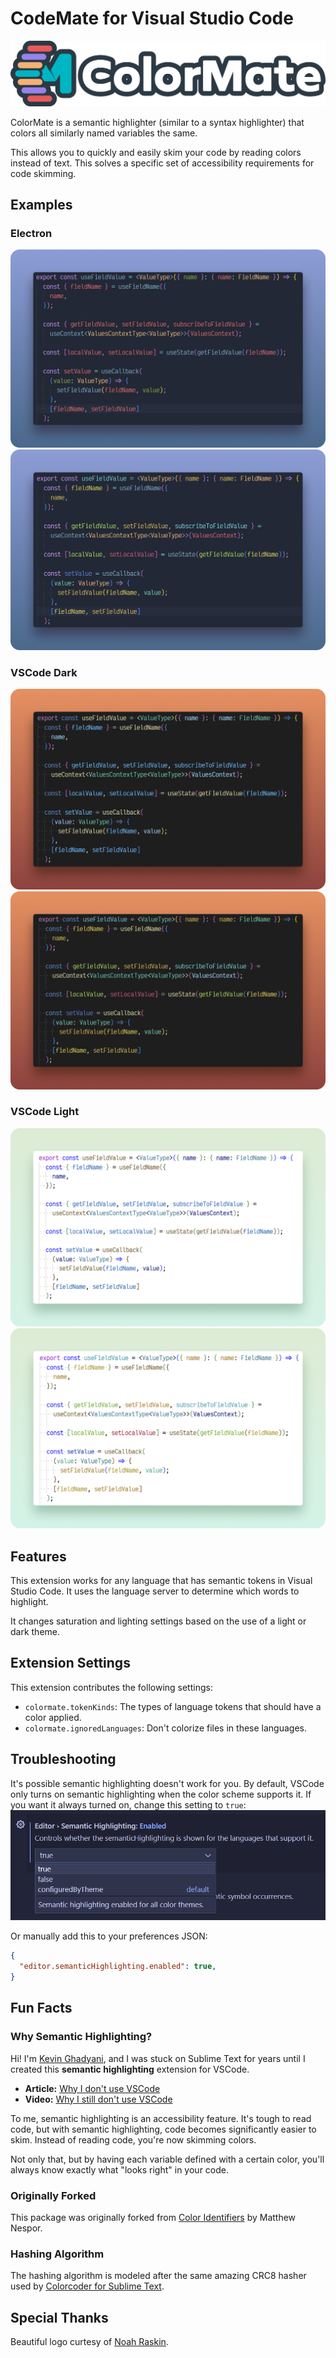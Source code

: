 # CodeMate for Visual Studio Code
![ColorMate logo by Noah Raskin](images/logo.png)

ColorMate is a semantic highlighter (similar to a syntax highlighter) that colors all similarly named variables the same.

This allows you to quickly and easily skim your code by reading colors instead of text. This solves a specific set of accessibility requirements for code skimming.

## Examples
### Electron
![Electron -> Before](images/theme-electron-before.png)
![Electron -> After](images/theme-electron-after.png)

### VSCode Dark
![Dark -> Before](images/theme-dark-before.png)
![Dark -> After](images/theme-dark-after.png)

### VSCode Light
![Light -> Before](images/theme-light-before.png)
![Light -> After](images/theme-light-after.png)

## Features

This extension works for any language that has semantic tokens in Visual Studio Code. It uses the language server to determine which words to highlight.

It changes saturation and lighting settings based on the use of a light or dark theme.

## Extension Settings

This extension contributes the following settings:

* `colormate.tokenKinds`: The types of language tokens that should have a color applied.
* `colormate.ignoredLanguages`: Don't colorize files in these languages.

## Troubleshooting
It's possible semantic highlighting doesn't work for you. By default, VSCode only turns on semantic highlighting when the color scheme supports it. If you want it always turned on, change this setting to `true`:
![Always enable Semantic Highlighting VSCode](images/semantic-highlighting-enable-always.png)

Or manually add this to your preferences JSON:
```json
{
  "editor.semanticHighlighting.enabled": true,
}
```

## Fun Facts

### Why Semantic Highlighting?
Hi! I'm [Kevin Ghadyani](https://twitter.com/Sawtaytoes), and I was stuck on Sublime Text for years until I created this **semantic highlighting** extension for VSCode.

- **Article:** [Why I don't use VSCode](https://medium.com/@Sawtaytoes/why-i-dont-use-visual-studio-code-f5ac7274fb96)
- **Video:** [Why I still don't use VSCode](https://www.youtube.com/watch?v=1OIVjK8-jA8)

To me, semantic highlighting is an accessibility feature. It's tough to read code, but with semantic highlighting, code becomes significantly easier to skim. Instead of reading code, you're now skimming colors.

Not only that, but by having each variable defined with a certain color, you'll always know exactly what "looks right" in your code.

### Originally Forked
This package was originally forked from [Color Identifiers](https://marketplace.visualstudio.com/items?itemName=MatthewNespor.vscode-color-identifiers-mode) by Matthew Nespor.

### Hashing Algorithm
The hashing algorithm is modeled after the same amazing CRC8 hasher used by [Colorcoder for Sublime Text](https://packagecontrol.io/packages/Colorcoder).

## Special Thanks
Beautiful logo curtesy of [Noah Raskin](https://twitter.com/NoahRaskin_).
